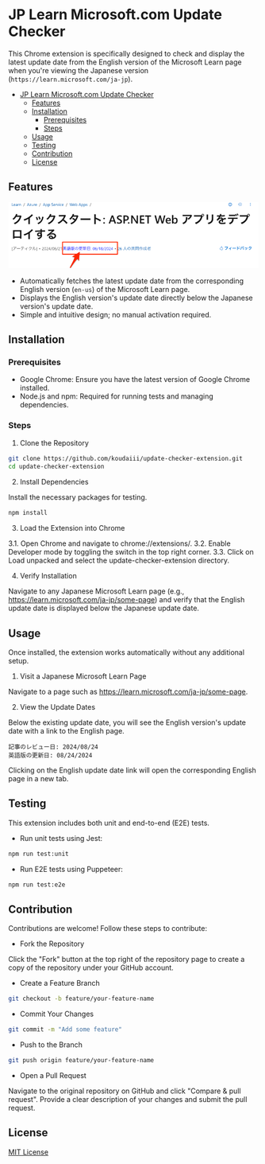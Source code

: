 # JP Learn Microsoft\.com Update Checker

This Chrome extension is specifically designed to check and display the latest update date from the English version of the Microsoft Learn page when you're viewing the Japanese version (`https://learn.microsoft.com/ja-jp`).

<!-- @import "[TOC]" {cmd="toc" depthFrom=1 depthTo=6 orderedList=false} -->

<!-- code_chunk_output -->

- [JP Learn Microsoft\.com Update Checker](#jp-learn-microsoftcom-update-checker)
  - [Features](#features)
  - [Installation](#installation)
    - [Prerequisites](#prerequisites)
    - [Steps](#steps)
  - [Usage](#usage)
  - [Testing](#testing)
  - [Contribution](#contribution)
  - [License](#license)

<!-- /code_chunk_output -->

## Features

![](img/demo.png)

- Automatically fetches the latest update date from the corresponding English version (`en-us`) of the Microsoft Learn page.
- Displays the English version's update date directly below the Japanese version's update date.
- Simple and intuitive design; no manual activation required.

## Installation

### Prerequisites

- Google Chrome: Ensure you have the latest version of Google Chrome installed.
- Node.js and npm: Required for running tests and managing dependencies.

### Steps

1. Clone the Repository

```bash
git clone https://github.com/koudaiii/update-checker-extension.git
cd update-checker-extension
```

2. Install Dependencies

Install the necessary packages for testing.

```bash
npm install
```

3. Load the Extension into Chrome

3.1. Open Chrome and navigate to chrome://extensions/.
3.2. Enable Developer mode by toggling the switch in the top right corner.
3.3. Click on Load unpacked and select the update-checker-extension directory.

4. Verify Installation

Navigate to any Japanese Microsoft Learn page (e.g., https://learn.microsoft.com/ja-jp/some-page) and verify that the English update date is displayed below the Japanese update date.

## Usage

Once installed, the extension works automatically without any additional setup.

1. Visit a Japanese Microsoft Learn Page

Navigate to a page such as https://learn.microsoft.com/ja-jp/some-page.

2. View the Update Dates

Below the existing update date, you will see the English version's update date with a link to the English page.

```
記事のレビュー日: 2024/08/24
英語版の更新日: 08/24/2024
```

Clicking on the English update date link will open the corresponding English page in a new tab.


## Testing

This extension includes both unit and end-to-end (E2E) tests.

- Run unit tests using Jest:

```bash
npm run test:unit
```

- Run E2E tests using Puppeteer:

```bash
npm run test:e2e
```

## Contribution

Contributions are welcome! Follow these steps to contribute:

- Fork the Repository

Click the "Fork" button at the top right of the repository page to create a copy of the repository under your GitHub account.

- Create a Feature Branch

```bash
git checkout -b feature/your-feature-name
```

- Commit Your Changes

```bash
git commit -m "Add some feature"
```

- Push to the Branch

```bash
git push origin feature/your-feature-name
```

- Open a Pull Request

Navigate to the original repository on GitHub and click "Compare & pull request". Provide a clear description of your changes and submit the pull request.

## License
[MIT License](LICENSE)
